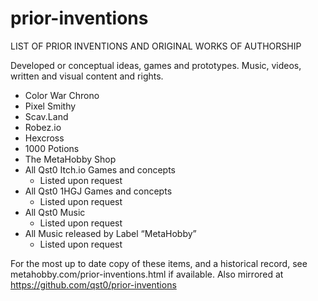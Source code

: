 # prior-inventions
LIST OF PRIOR INVENTIONS AND ORIGINAL WORKS OF AUTHORSHIP 

Developed or conceptual ideas, games and prototypes.
Music, videos, written and visual content and rights.

* Color War Chrono
* Pixel Smithy
* Scav.Land
* Robez.io
* Hexcross
* 1000 Potions
* The MetaHobby Shop
* All Qst0 Itch.io Games and concepts
  * Listed upon request
* All Qst0 1HGJ Games and concepts
  * Listed upon request
* All Qst0 Music
  * Listed upon request
* All Music released by Label “MetaHobby”
  * Listed upon request

For the most up to date copy of these items, and a historical record, see metahobby.com/prior-inventions.html if available.
Also mirrored at https://github.com/qst0/prior-inventions
